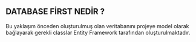 ## DATABASE FİRST NEDİR ?
Bu yaklaşım önceden oluşturulmuş olan veritabanını projeye model olarak bağlayarak gerekli classlar Entity Framework tarafından oluşturulmaktadır.
